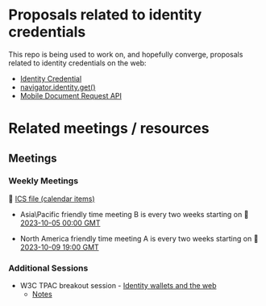 # Proposals related to identity credentials

This repo is being used to work on, and hopefully converge, proposals
related to identity credentials on the web:

* [Identity Credential](identity-credential-proposal.md)
* [navigator.identity.get()](navigator-identity-proposal.md)
* [Mobile Document Request API](mobile-document-request-api-proposal.md)

# Related meetings / resources

## Meetings
### Weekly Meetings

📆 [ICS file (calendar items)](https://drive.google.com/file/d/1haMW6sSb9FFRY4p4XrcYeYhQ9cOiTYzm/view?usp=sharing)

* Asia\Pacific friendly time meeting B is every two weeks starting on 🔗 [2023-10-05 00:00 GMT](https://www.timeanddate.com/worldclock/converter.html?iso=20231005T000000&p1=240&p2=248&p3=776&p4=136&p5=tz_gmt&p6=43&p7=1203&p8=24&p9=75&p10=1241&p11=234)

* North America friendly time meeting A is every two weeks starting on 🔗 [2023-10-09 19:00 GMT](https://www.timeanddate.com/worldclock/converter.html?iso=20231009T190000&p1=240&p2=248&p3=776&p4=136&p5=tz_gmt&p6=43&p7=1203&p8=24&p9=75&p10=1241&p11=234)

### Additional Sessions
* W3C TPAC breakout session - [Identity wallets and the web](https://www.w3.org/events/meetings/43317b7e-b0cd-4684-a03d-fdd06d742f43/)
  * [Notes](https://docs.google.com/document/d/1sW74RUVamz8g6-23IHvMOgHMg-ZvIz5lcsajBvZxtes/edit)
